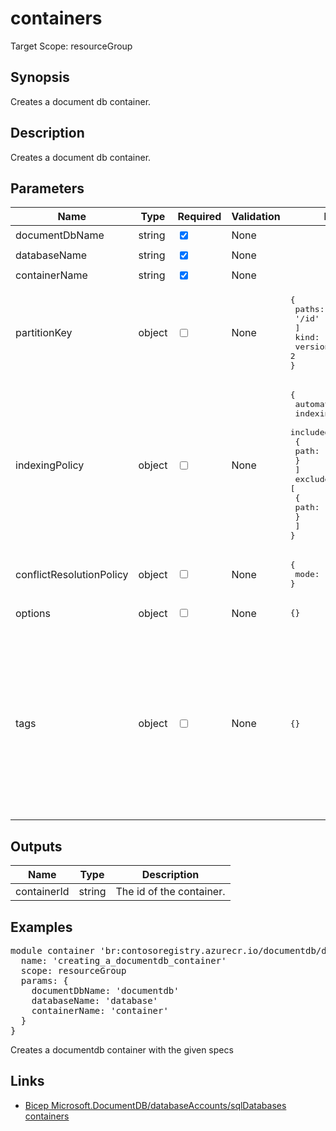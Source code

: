 ﻿# containers

Target Scope: resourceGroup

## Synopsis
Creates a document db container.

## Description
Creates a document db container.

## Parameters
| Name | Type | Required | Validation | Default value | Description |
| -- |  -- | -- | -- | -- | -- |
| documentDbName | string | <input type="checkbox" checked> | None | <pre></pre> | The name of the DocumentDB account. |
| databaseName | string | <input type="checkbox" checked> | None | <pre></pre> | The name of the database. |
| containerName | string | <input type="checkbox" checked> | None | <pre></pre> | The name of the container. |
| partitionKey | object | <input type="checkbox"> | None | <pre>{<br>  paths: [<br>    '/id'<br>  ]<br>  kind: 'Hash'<br>  version: 2<br>}</pre> | The partition key for the container. |
| indexingPolicy | object | <input type="checkbox"> | None | <pre>{<br>  automatic: true<br>  indexingMode: 'consistent'<br>  includedPaths: [<br>    {<br>      path: '/*'<br>    }<br>  ]<br>  excludedPaths: [<br>    {<br>      path: '/"_etag"/?'<br>    }<br>  ]<br>}</pre> | The indexing policy for the container. |
| conflictResolutionPolicy | object | <input type="checkbox"> | None | <pre>{<br>  mode: 'LastWriterWins'<br>}</pre> | The conflict resolution policy for the container. |
| options | object | <input type="checkbox"> | None | <pre>{}</pre> | The options for the container. |
| tags | object | <input type="checkbox"> | None | <pre>{}</pre> | &nbsp;&nbsp;&nbsp;&nbsp;&nbsp;The tag object.<br>&nbsp;&nbsp;&nbsp;&nbsp;&nbsp;For example (in YAML):<br>&nbsp;&nbsp;&nbsp;&nbsp;&nbsp;&nbsp;&nbsp;ApplicationID: 1234<br>&nbsp;&nbsp;&nbsp;&nbsp;&nbsp;&nbsp;&nbsp;ApplicationName: MyCmdbAppName<br>&nbsp;&nbsp;&nbsp;&nbsp;&nbsp;&nbsp;&nbsp;ApplicationOwner: myproductowner@company.com<br>&nbsp;&nbsp;&nbsp;&nbsp;&nbsp;&nbsp;&nbsp;AppTechOwner: myteam@company.com<br>&nbsp;&nbsp;&nbsp;&nbsp;&nbsp;&nbsp;&nbsp;BillingIdentifier: 123456<br>&nbsp;&nbsp;&nbsp;&nbsp;&nbsp;&nbsp;&nbsp;BusinessUnit: MyBusinessUnit<br>&nbsp;&nbsp;&nbsp;&nbsp;&nbsp;&nbsp;&nbsp;CostType: Application<br>&nbsp;&nbsp;&nbsp;&nbsp;&nbsp;&nbsp;&nbsp;EnvironmentType: dev<br>&nbsp;&nbsp;&nbsp;&nbsp;&nbsp;&nbsp;&nbsp;PipelineBuildNumber: 2022.08.02-main<br>&nbsp;&nbsp;&nbsp;&nbsp;&nbsp;&nbsp;&nbsp;PipelineRunUrl: https://dev.azure.com/org/TeamProject/_build/results?buildId=1234&view=results |

## Outputs
| Name | Type | Description |
| -- |  -- | -- |
| containerId | string | The id of the container. |

## Examples
<pre>
module container 'br:contosoregistry.azurecr.io/documentdb/databaseaccounts/sqldatabases/containers:latest' = {
  name: 'creating_a_documentdb_container'
  scope: resourceGroup
  params: {
    documentDbName: 'documentdb'
    databaseName: 'database'
    containerName: 'container'
  }
}
</pre>
<p>Creates a documentdb container with the given specs</p>

## Links
- [Bicep Microsoft.DocumentDB/databaseAccounts/sqlDatabases containers](https://learn.microsoft.com/en-us/azure/templates/microsoft.documentdb/databaseaccounts/sqldatabases/containers?pivots=deployment-language-bicep)
